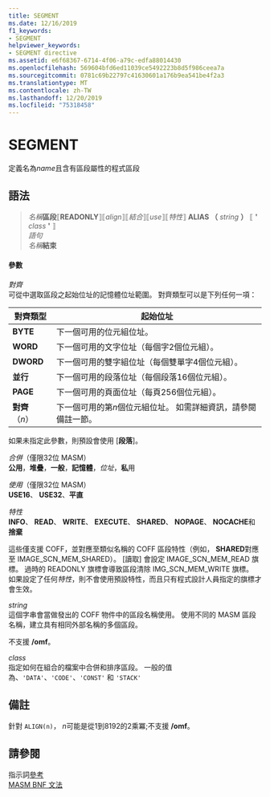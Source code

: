 ```yaml
---
title: SEGMENT
ms.date: 12/16/2019
f1_keywords:
- SEGMENT
helpviewer_keywords:
- SEGMENT directive
ms.assetid: e6f68367-6714-4f06-a79c-edfa88014430
ms.openlocfilehash: 569604bfd6ed11039ce5492223b8d5f986ceea7a
ms.sourcegitcommit: 0781c69b22797c41630601a176b9ea541be4f2a3
ms.translationtype: MT
ms.contentlocale: zh-TW
ms.lasthandoff: 12/20/2019
ms.locfileid: "75318458"
---
```

# <a name="segment"></a>SEGMENT

定義名為*name*且含有區段屬性的程式區段

## <a name="syntax"></a>語法

> *名稱***區段**⟦**READONLY**⟧⟦*align*⟧⟦*結合*⟧⟦*use*⟧⟦*特性*⟧ **ALIAS （** _string_ **）** ⟦ __'__ *class* __'__ ⟧ \
> *語句*\
> *名稱***結束**

#### <a name="parameters"></a>參數

*對齊*\
可從中選取區段之起始位址的記憶體位址範圍。 對齊類型可以是下列任何一項：

|對齊類型|起始位址|
|----------------|----------------------|
|**BYTE**|下一個可用的位元組位址。|
|**WORD**|下一個可用的文字位址（每個字2個位元組）。|
|**DWORD**|下一個可用的雙字組位址（每個雙單字4個位元組）。|
|**並行**|下一個可用的段落位址（每個段落16個位元組）。|
|**PAGE**|下一個可用的頁面位址（每頁256個位元組）。|
|**對齊**（*n*）|下一個可用的第*n*個位元組位址。 如需詳細資訊，請參閱備註一節。|

如果未指定此參數，則預設會使用 [**段落**]。

*合併*（僅限32位 MASM） \
**公用**，**堆疊**，**一般**，**記憶體**，<em>位址</em>，**私**用

*使用*（僅限32位 MASM） \
**USE16**、 **USE32**、**平直**

*特性*\
**INFO**、 **READ**、 **WRITE**、 **EXECUTE**、 **SHARED**、 **NOPAGE**、 **NOCACHE**和**捨棄**

這些僅支援 COFF，並對應至類似名稱的 COFF 區段特性（例如， **SHARED**對應至 IMAGE_SCN_MEM_SHARED）。 [讀取] 會設定 IMAGE_SCN_MEM_READ 旗標。 過時的 READONLY 旗標會導致區段清除 IMG_SCN_MEM_WRITE 旗標。 如果設定了任何*特性*，則不會使用預設特性，而且只有程式設計人員指定的旗標才會生效。

_string_\
這個字串會當做發出的 COFF 物件中的區段名稱使用。  使用不同的 MASM 區段名稱，建立具有相同外部名稱的多個區段。

不支援 **/omf**。

*class*\
指定如何在組合的檔案中合併和排序區段。 一般的值為、`'DATA'`、`'CODE'`、`'CONST'` 和 `'STACK'`

## <a name="remarks"></a>備註

針對 `ALIGN(n)`， *n*可能是從1到8192的2乘冪;不支援 **/omf**。

## <a name="see-also"></a>請參閱

指示詞[參考](directives-reference.md)\
[MASM BNF 文法](masm-bnf-grammar.md)
